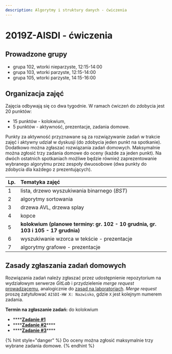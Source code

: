 ```yaml
---
description: Algorytmy i struktury danych - ćwiczenia
---
```


# 2019Z-AISDI - ćwiczenia

## Prowadzone grupy

* grupa 102, wtorki nieparzyste, 12:15-14:00
* grupa 103, wtorki parzyste, 12:15-14:00
* grupa 105, wtorki parzyste, 14:15-16:00

## Organizacja zajęć

Zajęcia odbywają się co dwa tygodnie. W ramach ćwiczeń do zdobycia jest 20 punktów:

* 15 punktów - kolokwium,
* 5 punktów - aktywność, prezentacje, zadania domowe.

Punkty za aktywność przyznawane są za rozwiązywanie zadań w trakcie zajęć i aktywny udział w dyskusji \(do zdobycia jeden punkt na spotkanie\). Dodatkowo można zgłaszać rozwiązania zadań domowych. Maksymalnie można zgłosić trzy zadania domowe do oceny \(każde za jeden punkt\). Na dwóch ostatnich spotkaniach możliwe będzie również zaprezentowanie wybranego algorytmu przez zespoły dwuosobowe \(dwa punkty do zdobycia dla każdego z prezentujących\).

| Lp. | Tematyka zajęć |
| :--- | :--- |
| 1 | lista, drzewo wyszukiwania binarnego \(_BST_\) |
| 2 | algorytmy sortowania |
| 3 | drzewa AVL, drzewa splay |
| 4 | kopce |
| 5 | **kolokwium \(planowe terminy: gr. 102 - 10 grudnia, gr. 103 i 105 - 17 grudnia\)** |
| 6 | wyszukiwanie wzorca w tekście - prezentacje |
| 7 | algorytmy grafowe - prezentacje |

## Zasady zgłaszania zadań domowych

Rozwiązania zadań należy zgłaszać przez udostępnienie repozytorium na wydziałowym serwerze _GitLab_ i przydzielenie _merge request_ [prowadzącemu](https://gitlab-stud.elka.pw.edu.pl/karolpiczak), analogicznie do [zasad na laboratoriach](https://files.pw.karolpiczak.com/Instrukcja-GitLab.pdf). _Merge request_ proszę zatytułować `AISDI-HW X: Nazwisko`, gdzie `X` jest kolejnym numerem zadania.

**Termin na zgłaszanie zadań:** do kolokwium

* \*\*\*\*[**Zadanie \#1**](zadanie-domowe-1.md)
* \*\*\*\*[**Zadanie \#2**](zadanie-domowe-2.md)\*\*\*\*
* \*\*\*\*[**Zadanie \#3**](zadanie-domowe-3.md)\*\*\*\*

{% hint style="danger" %}
Do oceny można zgłosić maksymalnie trzy wybrane zadania domowe.
{% endhint %}

